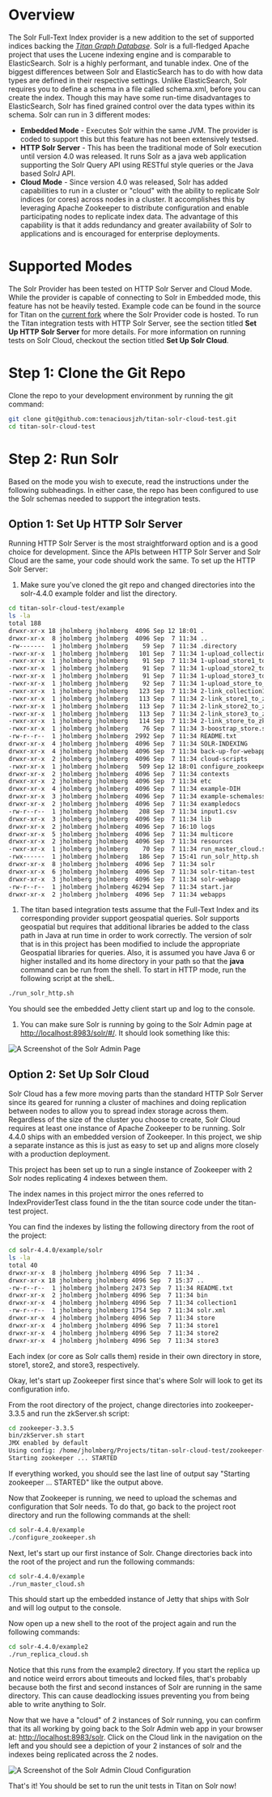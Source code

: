 Overview
=========

The Solr Full-Text Index provider is a new addition to the set of supported indices backing the [*Titan Graph Database*](http://thinkaurelius.github.io/titan/).  Solr is a full-fledged Apache project that uses the Lucene indexing engine and is comparable to ElasticSearch. Solr is a highly performant, and tunable index. One of the biggest differences between Solr and ElasticSearch has to do with how data types are defined in their respective settings. Unlike ElasticSearch, Solr requires you to define a schema in a file called schema.xml, before you can create the index. Though this may have some run-time disadvantages to ElasticSearch, Solr has fined grained control over the data types within its schema. Solr can run in 3 different modes: 
* __Embedded Mode__ - Executes Solr within the same JVM. The provider is coded to support this but this feature has not been extensively testsed.
* __HTTP Solr Server__ - This has been the traditional mode of Solr execution until version 4.0 was released. It runs Solr as a java web application supporting the Solr Query API using RESTful style queries or the Java based SolrJ API.
* __Cloud Mode__ - Since version 4.0 was released, Solr has added capabilities to run in a cluster or "cloud" with the ability to replicate Solr indices (or cores) across nodes in a cluster. It accomplishes this by leveraging Apache Zookeeper to distribute configuration and enable participating nodes to replicate index data. The advantage of this capability is that it adds redundancy and greater availability of Solr to applications and is encouraged for enterprise deployments.

Supported Modes
===============

The Solr Provider has been tested on HTTP Solr Server and Cloud Mode. While the provider is capable of connecting to Solr in Embedded mode, this feature has not be heavily tested.  Example code can be found in the source for Titan on the [current fork](https://github.com/tenaciousjzh/titan) where the Solr Provider code is hosted. To run the Titan integration tests with HTTP Solr Server, see the section titled **Set Up HTTP Solr Server** for more details. For more information on running tests on Solr Cloud, checkout the section titled **Set Up Solr Cloud**.

Step 1: Clone the Git Repo
=======

Clone the repo to your development environment by running the git command:
```sh
git clone git@github.com:tenaciousjzh/titan-solr-cloud-test.git
cd titan-solr-cloud-test
```

Step 2: Run Solr
================

Based on the mode you wish to execute, read the instructions under the following subheadings. In either case, the repo has been configured to use the Solr schemas needed to support the integration tests.

Option 1: Set Up HTTP Solr Server
-----------------------
Running HTTP Solr Server is the most straightforward option and is a good choice for development. Since the APIs between HTTP Solr Server and Solr Cloud are the same, your code should work the same. To set up the HTTP Solr Server:
1. Make sure you've cloned the git repo and changed directories into the solr-4.4.0 example folder and list the directory.
```bash
cd titan-solr-cloud-test/example
ls -la
total 188
drwxr-xr-x 18 jholmberg jholmberg  4096 Sep 12 18:01 .
drwxr-xr-x  8 jholmberg jholmberg  4096 Sep  7 11:34 ..
-rw-------  1 jholmberg jholmberg    59 Sep  7 11:34 .directory
-rwxr-xr-x  1 jholmberg jholmberg   101 Sep  7 11:34 1-upload_collection1_to_zk.sh
-rwxr-xr-x  1 jholmberg jholmberg    91 Sep  7 11:34 1-upload_store1_to_zk.sh
-rwxr-xr-x  1 jholmberg jholmberg    91 Sep  7 11:34 1-upload_store2_to_zk.sh
-rwxr-xr-x  1 jholmberg jholmberg    91 Sep  7 11:34 1-upload_store3_to_zk.sh
-rwxr-xr-x  1 jholmberg jholmberg    92 Sep  7 11:34 1-upload_store_to_zk.sh
-rwxr-xr-x  1 jholmberg jholmberg   123 Sep  7 11:34 2-link_collection1_to_zk.sh
-rwxr-xr-x  1 jholmberg jholmberg   113 Sep  7 11:34 2-link_store1_to_zk.sh
-rwxr-xr-x  1 jholmberg jholmberg   113 Sep  7 11:34 2-link_store2_to_zk.sh
-rwxr-xr-x  1 jholmberg jholmberg   113 Sep  7 11:34 2-link_store3_to_zk.sh
-rwxr-xr-x  1 jholmberg jholmberg   114 Sep  7 11:34 2-link_store_to_zk.sh
-rwxr-xr-x  1 jholmberg jholmberg    76 Sep  7 11:34 3-boostrap_store.sh
-rw-r--r--  1 jholmberg jholmberg  2992 Sep  7 11:34 README.txt
drwxr-xr-x  4 jholmberg jholmberg  4096 Sep  7 11:34 SOLR-INDEXING
drwxr-xr-x  4 jholmberg jholmberg  4096 Sep  7 11:34 back-up-for-webapps
drwxr-xr-x  2 jholmberg jholmberg  4096 Sep  7 11:34 cloud-scripts
-rwxr-xr-x  1 jholmberg jholmberg   509 Sep 12 18:01 configure_zookeeper.sh
drwxr-xr-x  2 jholmberg jholmberg  4096 Sep  7 11:34 contexts
drwxr-xr-x  2 jholmberg jholmberg  4096 Sep  7 11:34 etc
drwxr-xr-x  4 jholmberg jholmberg  4096 Sep  7 11:34 example-DIH
drwxr-xr-x  3 jholmberg jholmberg  4096 Sep  7 11:34 example-schemaless
drwxr-xr-x  2 jholmberg jholmberg  4096 Sep  7 11:34 exampledocs                                                     
-rw-r--r--  1 jholmberg jholmberg   208 Sep  7 11:34 input1.csv                                                      
drwxr-xr-x  3 jholmberg jholmberg  4096 Sep  7 11:34 lib                                                             
drwxr-xr-x  2 jholmberg jholmberg  4096 Sep  7 16:10 logs                                                            
drwxr-xr-x  5 jholmberg jholmberg  4096 Sep  7 11:34 multicore                                                       
drwxr-xr-x  2 jholmberg jholmberg  4096 Sep  7 11:34 resources                                                       
-rwxr-xr-x  1 jholmberg jholmberg    70 Sep  7 11:34 run_master_cloud.sh                                             
-rwx------  1 jholmberg jholmberg   186 Sep  7 15:41 run_solr_http.sh                                                
drwxr-xr-x  8 jholmberg jholmberg  4096 Sep  7 11:34 solr                                                            
drwxr-xr-x  6 jholmberg jholmberg  4096 Sep  7 11:34 solr-titan-test                                                 
drwxr-xr-x  3 jholmberg jholmberg  4096 Sep  7 11:34 solr-webapp                                                     
-rw-r--r--  1 jholmberg jholmberg 46294 Sep  7 11:34 start.jar                                                       
drwxr-xr-x  2 jholmberg jholmberg  4096 Sep  7 11:34 webapps 
```
1. The titan based integration tests assume that the Full-Text Index and its corresponding provider support geospatial queries. Solr supports geospatial but requires that additional libraries be added to the class path in Java at run time in order to work correctly. The version of solr that is in this project has been modified to include the appropriate Geospatial libraries for queries.  Also, it is assumed you have Java 6 or higher installed and its home directory in your path so that the **java** command can be run from the shell. To start in HTTP mode, run the following script at the shelL.
                                                                                                                                                                                                                                                                                                                                                                                                                                                                                                                      
```bash
./run_solr_http.sh
```
You should see the embedded Jetty client start up and log to the console.
1. You can make sure Solr is running by going to the Solr Admin page at [http://localhost:8983/solr/#/](http://localhost:8983/solr/#/). It should look something like this:

![A Screenshot of the Solr Admin Page](/media/solr_admin_screenshot.png "A Screenshot of the Solr Admin Page")

Option 2: Set Up Solr Cloud
-----------------
Solr Cloud has a few more moving parts than the standard HTTP Solr Server since its geared for running a cluster of machines and doing replication between nodes to allow you to spread index storage across them. Regardless of the size of the cluster you choose to create, Solr Cloud requires at least one instance of Apache Zookeeper to be running. Solr 4.4.0 ships with an embedded version of Zookeeper. In this project, we ship a separate instance as this is just as easy to set up and aligns more closely with a production deployment. 

This project has been set up to run a single instance of Zookeeper with 2 Solr nodes replicating 4 indexes between them. 

The index names in this project mirror the ones referred to IndexProviderTest class found in the the titan source code under the titan-test project. 

You can find the indexes by listing the following directory from the root of the project:

```bash
cd solr-4.4.0/example/solr
ls -la
total 40
drwxr-xr-x  8 jholmberg jholmberg 4096 Sep  7 11:34 .
drwxr-xr-x 18 jholmberg jholmberg 4096 Sep  7 15:37 ..
-rw-r--r--  1 jholmberg jholmberg 2473 Sep  7 11:34 README.txt
drwxr-xr-x  2 jholmberg jholmberg 4096 Sep  7 11:34 bin
drwxr-xr-x  4 jholmberg jholmberg 4096 Sep  7 11:34 collection1
-rw-r--r--  1 jholmberg jholmberg 1754 Sep  7 11:34 solr.xml
drwxr-xr-x  4 jholmberg jholmberg 4096 Sep  7 11:34 store
drwxr-xr-x  4 jholmberg jholmberg 4096 Sep  7 11:34 store1
drwxr-xr-x  4 jholmberg jholmberg 4096 Sep  7 11:34 store2
drwxr-xr-x  4 jholmberg jholmberg 4096 Sep  7 11:34 store3
```
Each index (or core as Solr calls them) reside in their own directory in store, store1, store2, and store3, respectively.

Okay, let's start up Zookeeper first since that's where Solr will look to get its configuration info. 

From the root directory of the project, change directories into zookeeper-3.3.5 and run the zkServer.sh script:

```bash
cd zookeeper-3.3.5
bin/zkServer.sh start
JMX enabled by default
Using config: /home/jholmberg/Projects/titan-solr-cloud-test/zookeeper-3.3.5/bin/../conf/zoo.cfg
Starting zookeeper ... STARTED
```
If everything worked, you should see the last line of output say "Starting zookeeper ... STARTED" like the output above.

Now that Zookeeper is running, we need to upload the schemas and configuration that Solr needs. To do that, go back to the project root directory and run the following commands at the shell:

```bash
cd solr-4.4.0/example
./configure_zookeeper.sh
```

Next, let's start up our first instance of Solr. Change directories back into the root of the project and run the following commands:

```bash
cd solr-4.4.0/example
./run_master_cloud.sh
```

This should start up the embedded instance of Jetty that ships with Solr and will log output to the console. 

Now open up a new shell to the root of the project again and run the following commands:

```bash
cd solr-4.4.0/example2
./run_replica_cloud.sh
```
Notice that this runs from the example2 directory. If you start the replica up and notice weird errors about timeouts and locked files, that's probably because both the first and second instances of Solr are running in the same directory. This can cause deadlocking issues preventing you from being able to write anything to Solr.

Now that we have a "cloud" of 2 instances of Solr running, you can confirm that its all working by going back to the Solr Admin web app in your browser at: [http://localhost:8983/solr](http://localhost:8989/solr). Click on the Cloud link in the navigation on the left and you should see a depiction of your 2 instances of solr and the indexes being replicated across the 2 nodes.

![A Screenshot of the Solr Admin Cloud Configuration](/media/solr_admin_cloud_screenshot.png "A Screenshot of the Solr Admin Cloud Configuration")

That's it! You should be set to run the unit tests in Titan on Solr now!